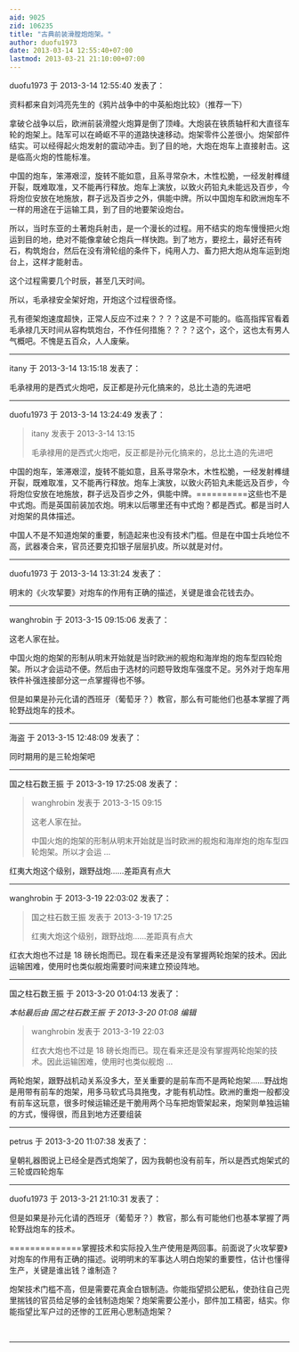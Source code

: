 ```yaml
---
aid: 9025
zid: 106235
title: "古典前装滑膛炮炮架。"
author: duofu1973
date: 2013-03-14 12:55:40+07:00
lastmod: 2013-03-21 21:10:00+07:00
---
```


duofu1973 于 2013-3-14 12:55:40 发表了：

资料都来自刘鸿亮先生的《鸦片战争中的中英船炮比较》（推荐一下）

拿破仑战争以后，欧洲前装滑膛火炮算是倒了顶峰。大炮装在铁质轴杆和大直径车轮的炮架上。陆军可以在崎岖不平的道路快速移动。炮架零件公差很小。炮架部件结实。可以经得起火炮发射的震动冲击。到了目的地，大炮在炮车上直接射击。这是临高火炮的性能标准。

中国的炮车，笨滞艰涩，旋转不能如意，且系寻常杂木，木性松脆，一经发射榫缝开裂，既难取准，又不能再行释放。炮车上演放，以致火药铅丸未能远及百步，今将炮位安放在地施放，群子远及百步之外，俱能中牌。所以中国炮车和欧洲炮车不一样的用途在于运输工具，到了目的地要架设炮台。

所以，当时东亚的土著炮兵射击，是一个漫长的过程。用不结实的炮车慢慢把火炮运到目的地，绝对不能像拿破仑炮兵一样快跑。到了地方，要挖土，最好还有砖石，构筑炮台，然后在没有滑轮组的条件下，纯用人力、畜力把大炮从炮车运到炮台上，这样才能射击。

这个过程需要几个时辰，甚至几天时间。

所以，毛承禄安全架好炮，开炮这个过程很奇怪。

孔有德架炮速度超快，正常人反应不过来？？？？这是不可能的。临高指挥官看着毛承禄几天时间从容构筑炮台，不作任何措施？？？？这个，这个，这也太有男人气概吧。不愧是五百众，人人废柴。

---

itany 于 2013-3-14 13:15:18 发表了：

毛承禄用的是西式火炮吧，反正都是孙元化搞来的，总比土造的先进吧

---

duofu1973 于 2013-3-14 13:24:49 发表了：

> itany 发表于 2013-3-14 13:15
>
> 毛承禄用的是西式火炮吧，反正都是孙元化搞来的，总比土造的先进吧

中国的炮车，笨滞艰涩，旋转不能如意，且系寻常杂木，木性松脆，一经发射榫缝开裂，既难取准，又不能再行释放。炮车上演放，以致火药铅丸未能远及百步，今将炮位安放在地施放，群子远及百步之外，俱能中牌。==========这些也不是中式炮。而是英国前装加农炮。明末以后哪里还有中式炮？都是西式。都是当时人对炮架的具体描述。

中国人不是不知道炮架的重要，制造起来也没有技术门槛。但是在中国士兵地位不高，武器凑合来，官员还要克扣银子层层扒皮。所以就是对付。

---

duofu1973 于 2013-3-14 13:31:24 发表了：

明末的《火攻挈要》对炮车的作用有正确的描述，关键是谁会花钱去办。

---

wanghrobin 于 2013-3-15 09:15:06 发表了：

这老人家在扯。

中国火炮的炮架的形制从明末开始就是当时欧洲的舰炮和海岸炮的炮车型四轮炮架。所以才会运动不便。然后由于选材的问题导致炮车强度不足。另外对于炮车用铁件补强连接部分这一点掌握得也不够。

但是如果是孙元化请的西班牙（葡萄牙？）教官，那么有可能他们也基本掌握了两轮野战炮车的技术。

---

海盗 于 2013-3-15 12:48:09 发表了：

同时期用的是三轮炮架吧

---

国之柱石数王振 于 2013-3-19 17:25:08 发表了：

> wanghrobin 发表于 2013-3-15 09:15
>
> 这老人家在扯。
>
> 中国火炮的炮架的形制从明末开始就是当时欧洲的舰炮和海岸炮的炮车型四轮炮架。所以才会运 ...

红夷大炮这个级别，跟野战炮……差距真有点大

---

wanghrobin 于 2013-3-19 22:03:02 发表了：

> 国之柱石数王振 发表于 2013-3-19 17:25
>
> 红夷大炮这个级别，跟野战炮……差距真有点大

红衣大炮也不过是 18 磅长炮而已。现在看来还是没有掌握两轮炮架的技术。因此运输困难，使用时也类似舰炮需要时间来建立预设阵地。

---

国之柱石数王振 于 2013-3-20 01:04:13 发表了：

_本帖最后由 国之柱石数王振 于 2013-3-20 01:08 编辑_

> wanghrobin 发表于 2013-3-19 22:03
>
> 红衣大炮也不过是 18 磅长炮而已。现在看来还是没有掌握两轮炮架的技术。因此运输困难，使用时也类似舰炮 ...

两轮炮架，跟野战机动关系没多大，至关重要的是前车而不是两轮炮架……野战炮是用带有前车的炮架，用多马软式马具拖曳，才能有机动性。欧洲的重炮一般都没有前车这玩意，很多时候运输还是干脆用两个马车把炮管架起来，炮架则单独运输的方式，慢得很，而且到地方还要组装

---

petrus 于 2013-3-20 11:07:38 发表了：

皇朝礼器图说上已经全是西式炮架了，因为我朝也没有前车，所以是西式炮架式的三轮或四轮炮车

---

duofu1973 于 2013-3-21 21:10:31 发表了：

但是如果是孙元化请的西班牙（葡萄牙？）教官，那么有可能他们也基本掌握了两轮野战炮车的技术。

==============掌握技术和实际投入生产使用是两回事。前面说了火攻挈要》对炮车的作用有正确的描述。说明明末的军事达人明白炮架的重要性，估计也懂得生产，关键是谁出钱？谁制造？

炮架技术门槛不高，但是需要花真金白银制造。你能指望损公肥私，使劲往自己兜里揣钱的官员给足够的金钱制造炮架？炮架需要公差小，部件加工精密，结实。你能指望比军户过的还惨的工匠用心思制造炮架？

&nbsp;&nbsp;

---
